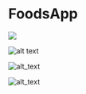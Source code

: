 
# FoodsApp


![](https://github.com/hashem-saqqa/FoodsApp/blob/master/Meals%20Home.jpeg)

![alt text](https://github.com/hashem-saqqa/FoodsApp/blob/master/Category.jpeg)

![alt_text](https://github.com/hashem-saqqa/FoodsApp/blob/master/Meal%20Details.jpeg)

![alt_text](https://github.com/hashem-saqqa/FoodsApp/blob/master/Meal%20Details_2.jpeg)
